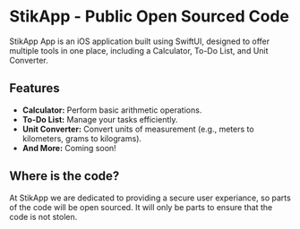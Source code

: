 # StikApp - Public Open Sourced Code

StikApp App is an iOS application built using SwiftUI, designed to offer multiple tools in one place, including a Calculator, To-Do List, and Unit Converter.

## Features

- **Calculator:** Perform basic arithmetic operations.
- **To-Do List:** Manage your tasks efficiently.
- **Unit Converter:** Convert units of measurement (e.g., meters to kilometers, grams to kilograms).
- **And More:** Coming soon!

## Where is the code?

At StikApp we are dedicated to providing a secure user experiance, so parts of the code will be open sourced. It will only be parts to ensure that the code is not stolen.

